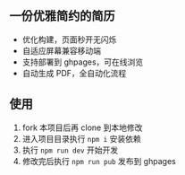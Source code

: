 ## 一份优雅简约的简历
- 优化构建，页面秒开无闪烁
- 自适应屏幕兼容移动端
- 支持部署到 ghpages，可在线浏览
- 自动生成 PDF，全自动化流程

## 使用
1. fork 本项目后再 clone 到本地修改
2. 进入项目目录执行 `npm i` 安装依赖
3. 执行 `npm run dev` 开始开发
4. 修改完后执行 `npm run pub` 发布到 ghpages
